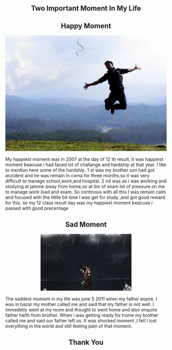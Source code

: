 <h2 align='center'> Two Important Moment In My Life  </h2>

<h2 align='center'> Happy Moment  </h2>

<p align="center"> <img src="https://raw.githubusercontent.com/qayoom321/qayoom321/main/8955559749_3a9cc342ae_b.jpg"> </p>
My happiest moment was in 2007 at the day of 12 th result, It was happiest moment beacuse i had faced lot of challange and hardship at that year.
I like to mention here some of the hardship.
1 st was my brother son had got accident and he was remain in coma for three months,so it was very difficult to manage school,work,and hospital.
2 nd was as i was working and studying at jamme away from home,so at tim of exam lot of pressure on me to manage work load and exam.
So continous with all this I was remain calm and focused with the littlle bit time I was get for study ,and got good reward for this.
so my 12 class result day was my happiest moment beacuse i passed with good precentage 

<h2 align='center'> Sad Moment  </h2>

<p align="center"> <img src="https://raw.githubusercontent.com/qayoom321/qayoom321/main/sad.jpeg"> </p>


The saddest moment in my life was june 5 2011 when my father expire.
I was in bazar my mother called me and said that my father is not well.
I immedetly went at my room and thought to went home and also enquire father helth from brother.
When i was getting ready for home my brother called me and said our father left us.
It was shocked moment ,I fell I lost everything in the world and still feeling pain of that moment.


<h2 align='center'> Thank You  </h2>

